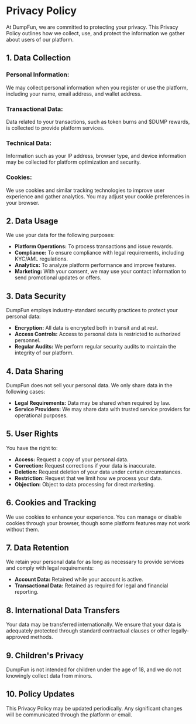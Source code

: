 # Privacy Policy

At DumpFun, we are committed to protecting your privacy. This Privacy Policy outlines how we collect, use, and protect the information we gather about users of our platform.

## 1. Data Collection

### Personal Information:
We may collect personal information when you register or use the platform, including your name, email address, and wallet address.

### Transactional Data:
Data related to your transactions, such as token burns and $DUMP rewards, is collected to provide platform services.

### Technical Data:
Information such as your IP address, browser type, and device information may be collected for platform optimization and security.

### Cookies:
We use cookies and similar tracking technologies to improve user experience and gather analytics. You may adjust your cookie preferences in your browser.

## 2. Data Usage
We use your data for the following purposes:
- **Platform Operations:** To process transactions and issue rewards.
- **Compliance:** To ensure compliance with legal requirements, including KYC/AML regulations.
- **Analytics:** To analyze platform performance and improve features.
- **Marketing:** With your consent, we may use your contact information to send promotional updates or offers.

## 3. Data Security
DumpFun employs industry-standard security practices to protect your personal data:
- **Encryption:** All data is encrypted both in transit and at rest.
- **Access Controls:** Access to personal data is restricted to authorized personnel.
- **Regular Audits:** We perform regular security audits to maintain the integrity of our platform.

## 4. Data Sharing
DumpFun does not sell your personal data. We only share data in the following cases:
- **Legal Requirements:** Data may be shared when required by law.
- **Service Providers:** We may share data with trusted service providers for operational purposes.

## 5. User Rights
You have the right to:
- **Access:** Request a copy of your personal data.
- **Correction:** Request corrections if your data is inaccurate.
- **Deletion:** Request deletion of your data under certain circumstances.
- **Restriction:** Request that we limit how we process your data.
- **Objection:** Object to data processing for direct marketing.

## 6. Cookies and Tracking
We use cookies to enhance your experience. You can manage or disable cookies through your browser, though some platform features may not work without them.

## 7. Data Retention
We retain your personal data for as long as necessary to provide services and comply with legal requirements:
- **Account Data:** Retained while your account is active.
- **Transactional Data:** Retained as required for legal and financial reporting.

## 8. International Data Transfers
Your data may be transferred internationally. We ensure that your data is adequately protected through standard contractual clauses or other legally-approved methods.

## 9. Children's Privacy
DumpFun is not intended for children under the age of 18, and we do not knowingly collect data from minors.

## 10. Policy Updates
This Privacy Policy may be updated periodically. Any significant changes will be communicated through the platform or email.
